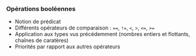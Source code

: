### Opérations booléennes

* Notion de prédicat
* Différents opérateurs de comparaison : `==`, `!=`, `<`, `>`, `<=`, `>=`
* Application aux types vus précédemment (nombres entiers et flottants, chaînes de caratères)
* Priorités par rapport aux autres opérateurs

